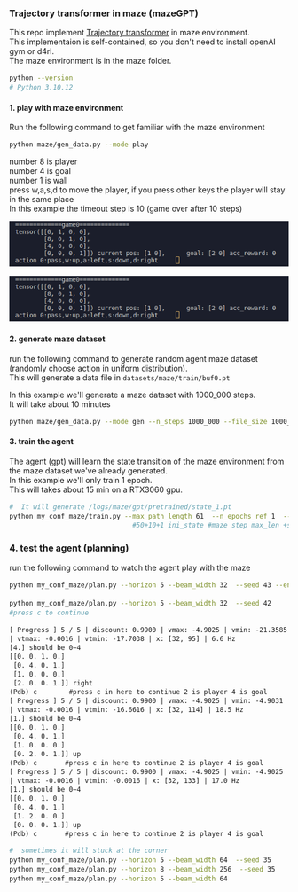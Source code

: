 ### Trajectory transformer in maze (mazeGPT)    
This repo implement [Trajectory transformer](https://github.com/jannerm/trajectory-transformer) in maze environment.   
This implementaion is self-contained, so you don't need to install openAI gym or d4rl.    
The maze environment is in the maze folder.        
   
```sh
python --version
# Python 3.10.12
```
  
#### 1. play with maze environment
Run the following command to get familiar with the maze environment 

```sh
python maze/gen_data.py --mode play
```

number 8 is player      
number 4 is goal       
number 1 is wall    
press w,a,s,d to move the player, if you press other keys the player will stay in the same place     
In this example the timeout step is 10 (game over after 10 steps)  
  

<img src="assets/maze_environment.png" alt= “” width="600px" >

![w:200](assets/maze_environment.png)
   
#### 2. generate maze dataset
run the following command to generate random agent maze dataset
(randomly choose action in uniform distribution).    
This will generate a data file in `datasets/maze/train/buf0.pt`      
        
In this example we'll generate a maze dataset with 1000_000 steps.   
It will take about 10 minutes  
  
```sh
python maze/gen_data.py --mode gen --n_steps 1000_000 --file_size 1000_000 --time_out 50
```   
   
#### 3. train the agent 
The agent (gpt) will learn the state transition of the maze environment 
from the maze dataset we've already generated.      
In this example we'll only train 1 epoch.  
This will takes about 15 min on a RTX3060 gpu.   
   
```sh
#  It will generate /logs/maze/gpt/pretrained/state_1.pt
python my_conf_maze/train.py --max_path_length 61  --n_epochs_ref 1  --n_saves 1   
                               #50+10+1 ini_state #maze step max_len +subseq_len+1
```
### 4. test the agent (planning) 
run the following command to watch the agent play with the maze   
   
```sh
python my_conf_maze/plan.py --horizon 5 --beam_width 32  --seed 43 --enable_breakpoint False

python my_conf_maze/plan.py --horizon 5 --beam_width 32  --seed 42
#press c to continue 
```

```
[ Progress ] 5 / 5 | discount: 0.9900 | vmax: -4.9025 | vmin: -21.3585 | vtmax: -0.0016 | vtmin: -17.7038 | x: [32, 95] | 6.6 Hz
[4.] should be 0~4                                                                                  
[[0. 0. 1. 0.]                                                                                      
 [0. 4. 0. 1.]
 [1. 0. 0. 0.]
 [2. 0. 0. 1.]] right
(Pdb) c        #press c in here to continue 2 is player 4 is goal
[ Progress ] 5 / 5 | discount: 0.9900 | vmax: -4.9025 | vmin: -4.9031 | vtmax: -0.0016 | vtmin: -16.6616 | x: [32, 114] | 18.5 Hz
[1.] should be 0~4                                                                                  
[[0. 0. 1. 0.]                                                                                      
 [0. 4. 0. 1.]
 [1. 0. 0. 0.]
 [0. 2. 0. 1.]] up
(Pdb) c       #press c in here to continue 2 is player 4 is goal 
[ Progress ] 5 / 5 | discount: 0.9900 | vmax: -4.9025 | vmin: -4.9025 | vtmax: -0.0016 | vtmin: -0.0016 | x: [32, 133] | 17.0 Hz
[1.] should be 0~4                                                                                  
[[0. 0. 1. 0.]                                                                                      
 [0. 4. 0. 1.]
 [1. 2. 0. 0.]
 [0. 0. 0. 1.]] up
(Pdb) c       #press c in here to continue 2 is player 4 is goal 
```
   
```sh
#  sometimes it will stuck at the corner
python my_conf_maze/plan.py --horizon 5 --beam_width 64  --seed 35
python my_conf_maze/plan.py --horizon 8 --beam_width 256  --seed 35
python my_conf_maze/plan.py --horizon 5 --beam_width 64  
```
